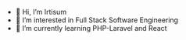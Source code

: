 - 👋 Hi, I’m Irtisum
- 👀 I’m interested in Full Stack Software Engineering
- 🌱 I’m currently learning PHP-Laravel and React


<!---
nirtisum/nirtisum is a ✨ special ✨ repository because its `README.md` (this file) appears on your GitHub profile.
You can click the Preview link to take a look at your changes.
--->
